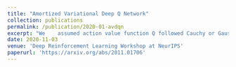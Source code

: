 ```yaml
---
title: "Amortized Variational Deep Q Network"
collection: publications
permalink: /publication/2020-01-avdqn
excerpt: "We	assumed action value function Q followed Cauchy or Gaussian distribution to encourage exploration and proposed Amortized Variational Deep Q Network with less parameters and less training time than Variational DQN and NoisyNet. <br/><img src='/images/avdqn-poster.png'>"
date: 2020-11-03
venue: 'Deep Reinforcement Learning Workshop at NeurIPS'
paperurl: 'https://arxiv.org/abs/2011.01706'
---
```


